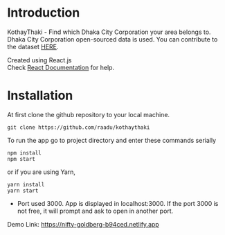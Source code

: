 # Introduction
KothayThaki - Find which Dhaka City Corporation your area belongs to.<br/>
Dhaka City Corporation open-sourced data is used. You can contribute to the dataset [HERE](https://github.com/raadu/dhaka-city-corporation-data).<br/>

Created using React.js <br/>
Check [React Documentation](https://reactjs.org/docs/getting-started.html) for help.

# Installation 
At first clone the github repository to your local machine. 
```
git clone https://github.com/raadu/kothaythaki
```

To run the app go to project directory and enter these commands serially
```
npm install
npm start
```
or if you are using Yarn,

```
yarn install
yarn start
```

* Port used 3000. App is displayed in localhost:3000. If the port 3000 is not free, it will prompt and ask to open in another port.

Demo Link: https://nifty-goldberg-b94ced.netlify.app
